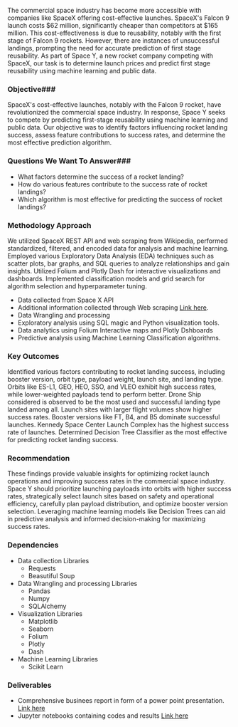 The commercial space industry has become more accessible with companies like SpaceX offering cost-effective launches. SpaceX's Falcon 9 launch costs $62 million, significantly cheaper than competitors at $165 million. This cost-effectiveness is due to reusability, notably with the first stage of Falcon 9 rockets. However, there are instances of unsuccessful landings, prompting the need for accurate prediction of first stage reusability. As part of Space Y, a new rocket company competing with SpaceX, our task is to determine launch prices and predict first stage reusability using machine learning and public data.

### Objective###
SpaceX's cost-effective launches, notably with the Falcon 9 rocket, have revolutionized the commercial space industry. In response, Space Y seeks to compete by predicting first-stage reusability using machine learning and public data. Our objective was to identify factors influencing rocket landing success, assess feature contributions to success rates, and determine the most effective prediction algorithm.

### Questions We Want To Answer###
* What factors determine the success of a rocket landing?
* How do various features contribute to the success rate of rocket landings?
* Which algorithm is most effective for predicting the success of rocket landings?

### Methodology Approach ###
We utilized SpaceX REST API and web scraping from Wikipedia, performed standardized, filtered, and encoded data for analysis and machine learning. Employed various Exploratory Data Analysis (EDA) techniques such as scatter plots, bar graphs, and SQL queries to analyze relationships and gain insights. Utilized Folium and Plotly Dash for interactive visualizations and dashboards. Implemented classification models and grid search for algorithm selection and hyperparameter tuning.

* Data collected from Space X API 
* Additional information collected through Web scraping [Link here](https://en.wikipedia.org/wiki/List_of_Falcon_9_and_Falcon_Heavy_launches_(2010%E2%80%932019)). 
* Data Wrangling and processing
* Exploratory analysis using SQL magic and Python visualization tools.
* Data analytics using Folium Interactive maps and Plotly Dshboards
* Predictive analysis using Machine Learning Classification algorithms.
  
### Key Outcomes ###
Identified various factors contributing to rocket landing success, including booster version, orbit type, payload weight, launch site, and landing type. Orbits like ES-L1, GEO, HEO, SSO, and VLEO exhibit high success rates, while lower-weighted payloads tend to perform better. Drone Ship considered is observed to be the most used and successful landing type landed among all.
Launch sites with larger flight volumes show higher success rates. Booster versions like FT, B4, and B5 dominate successful launches. Kennedy Space Center Launch Complex has the highest success rate of launches.  Determined Decision Tree Classifier as the most effective for predicting rocket landing success.

### Recommendation ###

These findings provide valuable insights for optimizing rocket launch operations and improving success rates in the commercial space industry. Space Y should prioritize launching payloads into orbits with higher success rates, strategically select launch sites based on safety and operational efficiency, carefully plan payload distribution, and optimize booster version selection. Leveraging machine learning models like Decision Trees can aid in predictive analysis and informed decision-making for maximizing success rates.

### Dependencies ###
* Data collection Libraries
    * Requests
    * Beasutiful Soup
* Data Wrangling and processing Libraries
    * Pandas
    * Numpy
    * SQLAlchemy
* Visualization Libraries
    * Matplotlib
    * Seaborn
    * Folium
    * Plotly
    * Dash
* Machine Learning Libraries
    * Scikit Learn

### Deliverables ###
* Comprehensive businees report in form of a power point presentation. [Link here]([https://en.wikipedia.org/wiki/List_of_Falcon_9_and_Falcon_Heavy_launches_(2010%E2%80%932019](https://github.com/NimraZeeshan/Capstone-Project-Falcon-9-Spaace-X/blob/main/Week%205/ds-capstone-final%20(11-03-24).pdf))) 
* Jupyter notebooks containing codes and results [Link here]([https://en.wikipedia.org/wiki/List_of_Falcon_9_and_Falcon_Heavy_launches_(2010%E2%80%932019](https://github.com/NimraZeeshan/Capstone-Project-Falcon-9-Spaace-X/blob/main/Week%205/ds-capstone-final%20(11-03-24).pdf](https://github.com/NimraZeeshan/Capstone-Project-Falcon-9-Spaace-X/tree/main)https://github.com/NimraZeeshan/Capstone-Project-Falcon-9-Spaace-X/tree/main))) 

